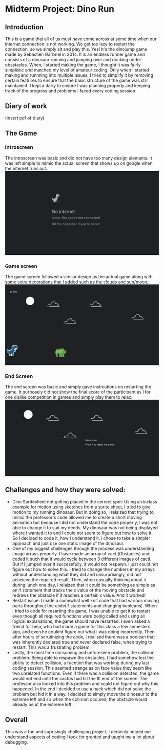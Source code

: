 # Midterm Project: Dino Run
## Introduction
This is a game that all of us must have come across at some time when our internet connection is not working. We get too lazy to restart the connection, so we simply sit and play this. Yes! It's the dinojump game made by Sebastien Garbriel in 2014. It is an endless runner game and consists of a dinosaur running and jumping over and ducking under obsstacles. When, I started making the game, I thought it was fairly simplistic and matched my level of amateur coding. Only when I started making and runnning into multiple issues, I tried to simplify it by removing certain features to ensure that the basic structure of the game was still maintained. I kept a dairy to ensure I was planning properly and keeping track of the progress and problems I faced every coding session.
## Diary of work
(Insert pdf of diary)

## The Game
### Introscreen
The introscreen was basic and did not have too many design elemants. It was left simple to mimic the actual screen that shows up on google when the internet runs out.
![](intro.png)

### Game screen
The game screen followed a similar design as the actual game along with some extra decorations that I added such as the clouds and sun/moon. 
![](game.png)

### End Screen
The end screen was basic and simply gave instrcutions on restarting the game. It purposely did not show the final score of the participant as I for one dislike competition in games and simply play them to relax. 
![](end.png)

## Challenges and how they were solved:
* Dino Spritesheet not getting placed in the correct spot: Using an inclass example for motion using sketches from a sprite sheet, I tried to give motion to my running dinosaur. But in doing so, I relaized that trying to mimic the professor's code allowed me to create a short moving animation but because I did not understand the code properly, I was not able to change it to suit my needs. My dinosaur was not being displayed where i wanted it to and I could not seem to figure out how to solve it. So I decided to code it, how I understand it. I chose to take a simpler approach and just use one static image of the dinosaur.
* One of my biggest challenges through the process was understanding image arrays properly. I have made an array of cacti(Obstacles) and coded it such that it would cycle between 3 different images of cacti. But if I jumped over it successfully, it would not respawn. I just could not figure out how to solve this. I tried to change the numbers in my arrays without understanding what they did and unsurprisingly, did not acheieve the required result. Then, when casually thinking about it during lunch one day, I relaized that it could be something as simple as an if statement that tracks the x value of the moving obstacle and redraws the obstacle if it reaches a certain x value. And it worked!
* Restart issue: I made a somewhat well knit code that had various moving parts throughout the code(if statements and changing booleans). When I tried to code for resarting the game, I was unable to get it to restart even though all required functions were being called and using all logical explanations, the game should have restarted. I even asked a friend for help, who had made a game for this class a few semesters ago, and even he couldnt figure out what I was doing incorrectly. Then after hours of scrutinizing the code, I realised there was a boolean that was inherently declared true and never declared false, when trying to restart. This was a frustrating problem.
* Lastly, the most time consuming and unforeseen problem, the collision problem. Being able to respawn the obstacles, I had somehow lost the ability to detect collision, a fucntion that was working during my last coding session. This seemed strange as on face value they seem like two unrelated functions. Even if there was a collision detected, the game would not end until the cactus had hit the lft end of the screen. The professor also looked into this problem and could not figure out why this happened. In the end I decided to use a hack which did not solve the problem but hid it in a way. I decided to simply move the dinosaur to the extreme left and so when the collision occured, the obstacle would already be at the extreme left. 

## Overall
This was a fun and suprisingly challenging project. I certainly helped me understand aspects of coding I took for granted and taught me a lot about debugging.
